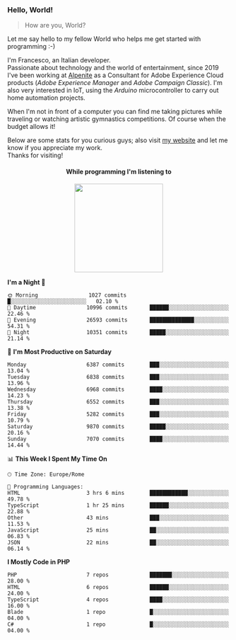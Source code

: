 ### Hello, World!

> How are you, World?

Let me say hello to my fellow World who helps me get started with programming :-)

I'm Francesco, an Italian developer.  
Passionate about technology and the world of entertainment, since 2019 I've been working at [Alpenite](https://www.alpenite.com) as a Consultant for Adobe Experience Cloud products (*Adobe Experience Manager* and *Adobe Campaign Classic*). I'm also very interested in IoT, using the *Arduino* microcontroller to carry out home automation projects.

When I'm not in front of a computer you can find me taking pictures while traveling or watching artistic gymnastics competitions. Of course when the budget allows it!

Below are some stats for you curious guys; also visit [my website](https://www.francescorega.eu) and let me know if you appreciate my work.  
Thanks for visiting!

<div align="center">
  <h4>While programming I'm listening to</h4>
  <a href="https://apps.francescorega.eu/now-playing/11147232609" target="_blank"><img src="https://apps.francescorega.eu/now-playing/11147232609" width="200"></a>
</div>

<!--START_SECTION:waka-->
**I'm a Night 🦉** 

```text
🌞 Morning                1027 commits        █░░░░░░░░░░░░░░░░░░░░░░░░   02.10 % 
🌆 Daytime                10996 commits       ██████░░░░░░░░░░░░░░░░░░░   22.46 % 
🌃 Evening                26593 commits       ██████████████░░░░░░░░░░░   54.31 % 
🌙 Night                  10351 commits       █████░░░░░░░░░░░░░░░░░░░░   21.14 % 
```
📅 **I'm Most Productive on Saturday** 

```text
Monday                   6387 commits        ███░░░░░░░░░░░░░░░░░░░░░░   13.04 % 
Tuesday                  6838 commits        ███░░░░░░░░░░░░░░░░░░░░░░   13.96 % 
Wednesday                6968 commits        ████░░░░░░░░░░░░░░░░░░░░░   14.23 % 
Thursday                 6552 commits        ███░░░░░░░░░░░░░░░░░░░░░░   13.38 % 
Friday                   5282 commits        ███░░░░░░░░░░░░░░░░░░░░░░   10.79 % 
Saturday                 9870 commits        █████░░░░░░░░░░░░░░░░░░░░   20.16 % 
Sunday                   7070 commits        ████░░░░░░░░░░░░░░░░░░░░░   14.44 % 
```


📊 **This Week I Spent My Time On** 

```text
🕑︎ Time Zone: Europe/Rome

💬 Programming Languages: 
HTML                     3 hrs 6 mins        ████████████░░░░░░░░░░░░░   49.78 % 
TypeScript               1 hr 25 mins        ██████░░░░░░░░░░░░░░░░░░░   22.88 % 
Other                    43 mins             ███░░░░░░░░░░░░░░░░░░░░░░   11.53 % 
JavaScript               25 mins             ██░░░░░░░░░░░░░░░░░░░░░░░   06.83 % 
JSON                     22 mins             ██░░░░░░░░░░░░░░░░░░░░░░░   06.14 % 
```

**I Mostly Code in PHP** 

```text
PHP                      7 repos             ███████░░░░░░░░░░░░░░░░░░   28.00 % 
HTML                     6 repos             ██████░░░░░░░░░░░░░░░░░░░   24.00 % 
TypeScript               4 repos             ████░░░░░░░░░░░░░░░░░░░░░   16.00 % 
Blade                    1 repo              █░░░░░░░░░░░░░░░░░░░░░░░░   04.00 % 
C#                       1 repo              █░░░░░░░░░░░░░░░░░░░░░░░░   04.00 % 
```




<!--END_SECTION:waka-->
